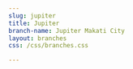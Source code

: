 ```yaml
---
slug: jupiter
title: Jupiter
branch-name: Jupiter Makati City
layout: branches
css: /css/branches.css

---
```


<script src="https://maps.googleapis.com/maps/api/js?key=AIzaSyBJNbVBY7H9RiQ2FO5IcLlPzs0EZaTrNO0&callback=initMap"
<script>
  var map;
  function initMap() {
    map = new google.maps.Map(document.getElementById('gmap_canvas'), {
      center: {lat: -34.397, lng: 150.644},
      zoom: 8
    });
  }
</script>

